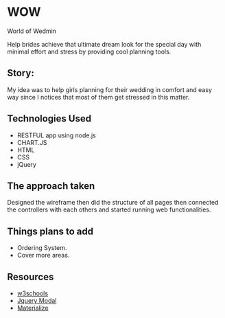 # WOW
World of Wedmin

Help brides achieve that ultimate dream look for the special day with minimal effort and stress by providing cool planning tools. 


## Story: 
My idea was to help girls planning for their wedding in comfort and easy way since I notices that most of them get stressed in this matter.

## Technologies Used 
* RESTFUL app using node.js
* CHART.JS
* HTML 
* CSS 
* jQuery 


## The approach taken
Designed the wireframe then did the structure of all pages then connected the controllers with each others and started running web functionalities. 


## Things plans to add
* Ordering System.
* Cover more areas.

## Resources
* [w3schools ](https://www.w3schools.com/)
* [Jquery Modal ](https://github.com/kylefox/jquery-modal#installation)
* [Materialize ](https://materializecss.com/)


